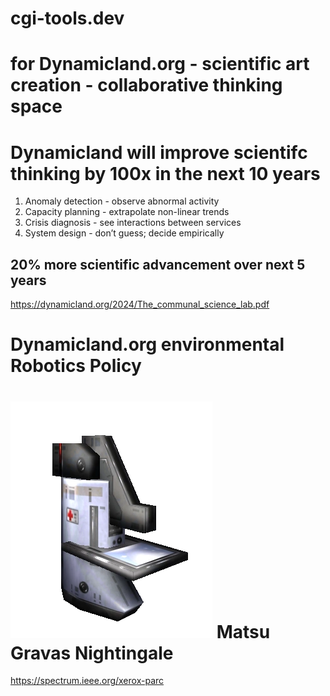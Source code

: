 # cgi-tools.dev
# for Dynamicland.org - scientific art creation - collaborative thinking space
# Dynamicland will improve scientifc thinking by 100x in the next 10 years
1. Anomaly detection - observe abnormal activity
2. Capacity planning - extrapolate non-linear trends
3. Crisis diagnosis - see interactions between services
4. System design - don’t guess; decide empirically
## 20% more scientific advancement over next 5 years
https://dynamicland.org/2024/The_communal_science_lab.pdf
# Dynamicland.org environmental Robotics Policy
# ![Medical Bot](/web/public/med_bot.webp) Matsu Gravas Nightingale
https://spectrum.ieee.org/xerox-parc
